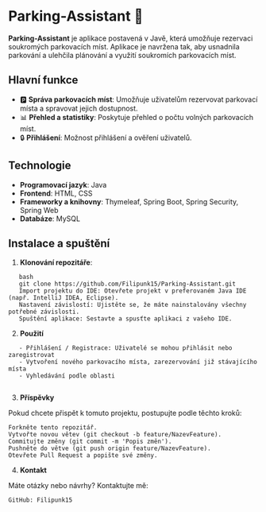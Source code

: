 # Parking-Assistant 🚗

**Parking-Assistant** je aplikace postavená v Javě, která umožňuje rezervaci soukromých parkovacích míst. Aplikace je navržena tak, aby usnadnila parkování a ulehčila plánování a využití soukromích parkovacích míst.

## Hlavní funkce
- 🅿️ **Správa parkovacích míst**: Umožňuje uživatelům rezervovat parkovací místa a spravovat jejich dostupnost.
- 📊 **Přehled a statistiky**: Poskytuje přehled o počtu volných parkovacích míst.
- 🔒 **Přihlášení**: Možnost přihlášení a ověření uživatelů.

## Technologie
- **Programovací jazyk**: Java
- **Frontend**: HTML, CSS
- **Frameworky a knihovny**: Thymeleaf, Spring Boot, Spring Security, Spring Web
- **Databáze**: MySQL

## Instalace a spuštění
1. **Klonování repozitáře**:
```
   bash
   git clone https://github.com/Filipunk15/Parking-Assistant.git
   Import projektu do IDE: Otevřete projekt v preferovaném Java IDE (např. IntelliJ IDEA, Eclipse).
   Nastavení závislostí: Ujistěte se, že máte nainstalovány všechny potřebné závislosti.
   Spuštění aplikace: Sestavte a spusťte aplikaci z vašeho IDE.
 ```
2. **Použití**
 ```
    - Přihlášení / Registrace: Uživatelé se mohou přihlásit nebo zaregistrovat
    - Vytvoření nového parkovacího místa, zarezervování již stávajícího místa
    - Vyhledávání podle oblasti
      
 ```
3. **Příspěvky**

Pokud chcete přispět k tomuto projektu, postupujte podle těchto kroků:

    Forkněte tento repozitář.
    Vytvořte novou větev (git checkout -b feature/NazevFeature).
    Commitujte změny (git commit -m 'Popis změn').
    Pushněte do větve (git push origin feature/NazevFeature).
    Otevřete Pull Request a popište své změny.


4. **Kontakt**

Máte otázky nebo návrhy? Kontaktujte mě:

    GitHub: Filipunk15

